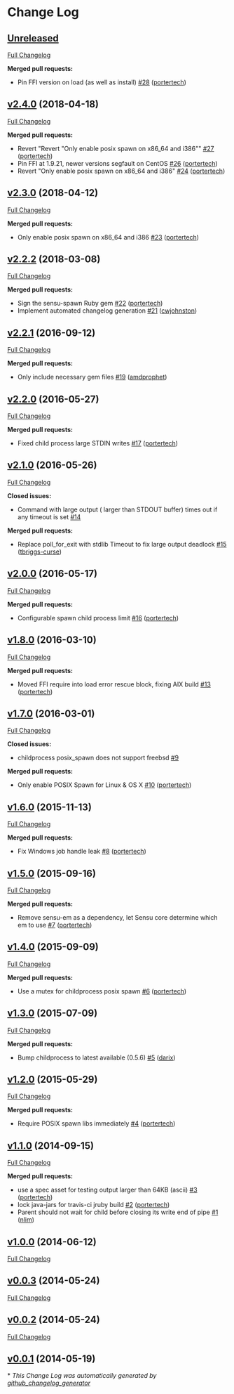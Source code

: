 # Change Log

## [Unreleased](https://github.com/sensu/sensu-spawn/tree/HEAD)

[Full Changelog](https://github.com/sensu/sensu-spawn/compare/v2.4.0...HEAD)

**Merged pull requests:**

- Pin FFI version on load \(as well as install\) [\#28](https://github.com/sensu/sensu-spawn/pull/28) ([portertech](https://github.com/portertech))

## [v2.4.0](https://github.com/sensu/sensu-spawn/tree/v2.4.0) (2018-04-18)
[Full Changelog](https://github.com/sensu/sensu-spawn/compare/v2.3.0...v2.4.0)

**Merged pull requests:**

- Revert "Revert "Only enable posix spawn on x86\_64 and i386"" [\#27](https://github.com/sensu/sensu-spawn/pull/27) ([portertech](https://github.com/portertech))
- Pin FFI at 1.9.21, newer versions segfault on CentOS [\#26](https://github.com/sensu/sensu-spawn/pull/26) ([portertech](https://github.com/portertech))
- Revert "Only enable posix spawn on x86\_64 and i386" [\#24](https://github.com/sensu/sensu-spawn/pull/24) ([portertech](https://github.com/portertech))

## [v2.3.0](https://github.com/sensu/sensu-spawn/tree/v2.3.0) (2018-04-12)
[Full Changelog](https://github.com/sensu/sensu-spawn/compare/v2.2.2...v2.3.0)

**Merged pull requests:**

- Only enable posix spawn on x86\_64 and i386 [\#23](https://github.com/sensu/sensu-spawn/pull/23) ([portertech](https://github.com/portertech))

## [v2.2.2](https://github.com/sensu/sensu-spawn/tree/v2.2.2) (2018-03-08)
[Full Changelog](https://github.com/sensu/sensu-spawn/compare/v2.2.1...v2.2.2)

**Merged pull requests:**

- Sign the sensu-spawn Ruby gem [\#22](https://github.com/sensu/sensu-spawn/pull/22) ([portertech](https://github.com/portertech))
- Implement automated changelog generation [\#21](https://github.com/sensu/sensu-spawn/pull/21) ([cwjohnston](https://github.com/cwjohnston))

## [v2.2.1](https://github.com/sensu/sensu-spawn/tree/v2.2.1) (2016-09-12)
[Full Changelog](https://github.com/sensu/sensu-spawn/compare/v2.2.0...v2.2.1)

**Merged pull requests:**

- Only include necessary gem files [\#19](https://github.com/sensu/sensu-spawn/pull/19) ([amdprophet](https://github.com/amdprophet))

## [v2.2.0](https://github.com/sensu/sensu-spawn/tree/v2.2.0) (2016-05-27)
[Full Changelog](https://github.com/sensu/sensu-spawn/compare/v2.1.0...v2.2.0)

**Merged pull requests:**

- Fixed child process large STDIN writes [\#17](https://github.com/sensu/sensu-spawn/pull/17) ([portertech](https://github.com/portertech))

## [v2.1.0](https://github.com/sensu/sensu-spawn/tree/v2.1.0) (2016-05-26)
[Full Changelog](https://github.com/sensu/sensu-spawn/compare/v2.0.0...v2.1.0)

**Closed issues:**

- Command with large output \( larger than STDOUT buffer\) times out if any timeout is set [\#14](https://github.com/sensu/sensu-spawn/issues/14)

**Merged pull requests:**

- Replace poll\_for\_exit with stdlib Timeout to fix large output deadlock [\#15](https://github.com/sensu/sensu-spawn/pull/15) ([tbriggs-curse](https://github.com/tbriggs-curse))

## [v2.0.0](https://github.com/sensu/sensu-spawn/tree/v2.0.0) (2016-05-17)
[Full Changelog](https://github.com/sensu/sensu-spawn/compare/v1.8.0...v2.0.0)

**Merged pull requests:**

- Configurable spawn child process limit [\#16](https://github.com/sensu/sensu-spawn/pull/16) ([portertech](https://github.com/portertech))

## [v1.8.0](https://github.com/sensu/sensu-spawn/tree/v1.8.0) (2016-03-10)
[Full Changelog](https://github.com/sensu/sensu-spawn/compare/v1.7.0...v1.8.0)

**Merged pull requests:**

- Moved FFI require into load error rescue block, fixing AIX build [\#13](https://github.com/sensu/sensu-spawn/pull/13) ([portertech](https://github.com/portertech))

## [v1.7.0](https://github.com/sensu/sensu-spawn/tree/v1.7.0) (2016-03-01)
[Full Changelog](https://github.com/sensu/sensu-spawn/compare/v1.6.0...v1.7.0)

**Closed issues:**

- childprocess posix\_spawn does not support freebsd [\#9](https://github.com/sensu/sensu-spawn/issues/9)

**Merged pull requests:**

- Only enable POSIX Spawn for Linux & OS X [\#10](https://github.com/sensu/sensu-spawn/pull/10) ([portertech](https://github.com/portertech))

## [v1.6.0](https://github.com/sensu/sensu-spawn/tree/v1.6.0) (2015-11-13)
[Full Changelog](https://github.com/sensu/sensu-spawn/compare/v1.5.0...v1.6.0)

**Merged pull requests:**

- Fix Windows job handle leak [\#8](https://github.com/sensu/sensu-spawn/pull/8) ([portertech](https://github.com/portertech))

## [v1.5.0](https://github.com/sensu/sensu-spawn/tree/v1.5.0) (2015-09-16)
[Full Changelog](https://github.com/sensu/sensu-spawn/compare/v1.4.0...v1.5.0)

**Merged pull requests:**

- Remove sensu-em as a dependency, let Sensu core determine which em to use [\#7](https://github.com/sensu/sensu-spawn/pull/7) ([portertech](https://github.com/portertech))

## [v1.4.0](https://github.com/sensu/sensu-spawn/tree/v1.4.0) (2015-09-09)
[Full Changelog](https://github.com/sensu/sensu-spawn/compare/v1.3.0...v1.4.0)

**Merged pull requests:**

- Use a mutex for childprocess posix spawn [\#6](https://github.com/sensu/sensu-spawn/pull/6) ([portertech](https://github.com/portertech))

## [v1.3.0](https://github.com/sensu/sensu-spawn/tree/v1.3.0) (2015-07-09)
[Full Changelog](https://github.com/sensu/sensu-spawn/compare/v1.2.0...v1.3.0)

**Merged pull requests:**

- Bump childprocess to latest available \(0.5.6\) [\#5](https://github.com/sensu/sensu-spawn/pull/5) ([darix](https://github.com/darix))

## [v1.2.0](https://github.com/sensu/sensu-spawn/tree/v1.2.0) (2015-05-29)
[Full Changelog](https://github.com/sensu/sensu-spawn/compare/v1.1.0...v1.2.0)

**Merged pull requests:**

- Require POSIX spawn libs immediately [\#4](https://github.com/sensu/sensu-spawn/pull/4) ([portertech](https://github.com/portertech))

## [v1.1.0](https://github.com/sensu/sensu-spawn/tree/v1.1.0) (2014-09-15)
[Full Changelog](https://github.com/sensu/sensu-spawn/compare/v1.0.0...v1.1.0)

**Merged pull requests:**

- use a spec asset for testing output larger than 64KB \(ascii\) [\#3](https://github.com/sensu/sensu-spawn/pull/3) ([portertech](https://github.com/portertech))
- lock java-jars for travis-ci jruby build [\#2](https://github.com/sensu/sensu-spawn/pull/2) ([portertech](https://github.com/portertech))
- Parent should not wait for child before closing its write end of pipe [\#1](https://github.com/sensu/sensu-spawn/pull/1) ([nlim](https://github.com/nlim))

## [v1.0.0](https://github.com/sensu/sensu-spawn/tree/v1.0.0) (2014-06-12)
[Full Changelog](https://github.com/sensu/sensu-spawn/compare/v0.0.3...v1.0.0)

## [v0.0.3](https://github.com/sensu/sensu-spawn/tree/v0.0.3) (2014-05-24)
[Full Changelog](https://github.com/sensu/sensu-spawn/compare/v0.0.2...v0.0.3)

## [v0.0.2](https://github.com/sensu/sensu-spawn/tree/v0.0.2) (2014-05-24)
[Full Changelog](https://github.com/sensu/sensu-spawn/compare/v0.0.1...v0.0.2)

## [v0.0.1](https://github.com/sensu/sensu-spawn/tree/v0.0.1) (2014-05-19)


\* *This Change Log was automatically generated by [github_changelog_generator](https://github.com/skywinder/Github-Changelog-Generator)*